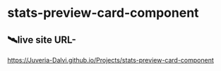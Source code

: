 # stats-preview-card-component



## 🛰️live site URL- 
 https://Juveria-Dalvi.github.io/Projects/stats-preview-card-component
